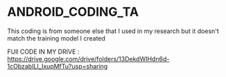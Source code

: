# ANDROID_CODING_TA
This coding is from someone else that I used in my research but it doesn't match the training model I created

FUll CODE IN MY DRIVE : https://drive.google.com/drive/folders/13DekdWIHdn6d-1cObzabILI_IxupMfTu?usp=sharing
